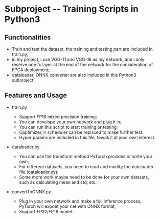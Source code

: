 # Subproject -- Training Scripts in Python3

## Functionalities

* Train and test the dataset, the training and testing part are included in train.py;
* in my project, i use VGG-11 and VGG-16 as my network, and i only reserve one fc layer at the end of the network for the consideration of FPGA deployment;
* dataloader, ONNX converter are also included in this Python3 subproject.

## Features and Usage

* train.py
    * Support FP16 mixed precision training;
    * You can develope your own network and plug it in;
    * You can run this script to start training or testing;
    * Opptimizer, lr scheduler can be replaced to make further test.
    * Hyper params are included in this file, tewak it at your own interest.

* dataloader.py
    * You can use the transform method PyTorch provides or write your own;
    * For different datasets, you need to read and modify the dataloader file (dataloader.py);
    * Some more work maybe need to be done for your own datasets, such as calculating mean and std, etc.

* convertToONNX.py
    * Plug in your own network and make a full inference process, PyTorch will expoet your net with ONNX format;
    * Support FP32/FP16 model.